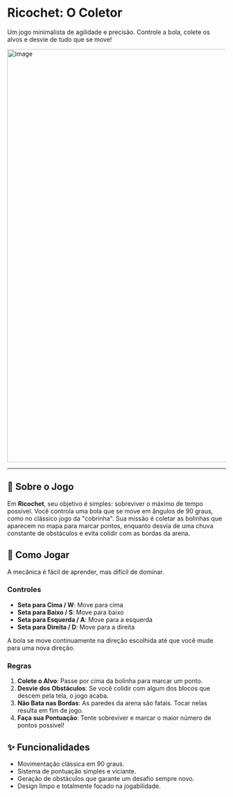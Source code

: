 # Ricochet: O Coletor

Um jogo minimalista de agilidade e precisão. Controle a bola, colete os alvos e desvie de tudo que se move!

<img width="1914" height="951" alt="image" src="https://github.com/user-attachments/assets/4c12238b-0879-4e68-a7b5-735150203846" />


---

## 📜 Sobre o Jogo

Em **Ricochet**, seu objetivo é simples: sobreviver o máximo de tempo possível. Você controla uma bola que se move em ângulos de 90 graus, como no clássico jogo da "cobrinha". Sua missão é coletar as bolinhas que aparecem no mapa para marcar pontos, enquanto desvia de uma chuva constante de obstáculos e evita colidir com as bordas da arena.

## 🎯 Como Jogar

A mecânica é fácil de aprender, mas difícil de dominar.

### Controles
-   **Seta para Cima / W**: Move para cima
-   **Seta para Baixo / S**: Move para baixo
-   **Seta para Esquerda / A**: Move para a esquerda
-   **Seta para Direita / D**: Move para a direita

A bola se move continuamente na direção escolhida até que você mude para uma nova direção.

### Regras
1.  **Colete o Alvo**: Passe por cima da bolinha para marcar um ponto.
2.  **Desvie dos Obstáculos**: Se você colidir com algum dos blocos que descem pela tela, o jogo acaba.
3.  **Não Bata nas Bordas**: As paredes da arena são fatais. Tocar nelas resulta em fim de jogo.
4.  **Faça sua Pontuação**: Tente sobreviver e marcar o maior número de pontos possível!

## ✨ Funcionalidades

-   Movimentação clássica em 90 graus.
-   Sistema de pontuação simples e viciante.
-   Geração de obstáculos que garante um desafio sempre novo.
-   Design limpo e totalmente focado na jogabilidade.
